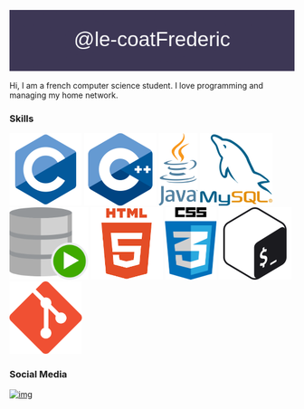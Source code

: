 <a href="https://github.com/le-coatFrederic"><img alt="skill" src="banner.png"></a>

Hi, I am a french computer science student. I love programming and managing my home network.

### Skills 
<a href="https://en.wikipedia.org/wiki/C_(programming_language)"><img alt="skill" src="c.png" height="128px"></a> 
<a href="https://en.wikipedia.org/wiki/C%2B%2B"><img alt="skill" src="cpp.png" height="128px"></a>
<a href="https://en.wikipedia.org/wiki/Java_(programming_language)"><img alt="skill" src="java.png" height="128px"></a> 
<a href="https://en.wikipedia.org/wiki/MySQ"><img alt="skill" src="mysql.png" height="128px"></a> 
<a href="https://en.wikipedia.org/wiki/Oracle_SQL_Developer"><img alt="skill" src="oracleSql.svg" height="128px"></a> 
<a href="https://en.wikipedia.org/wiki/HTML5"><img alt="skill" src="html5.png" height="128px"></a> 
<a href="https://en.wikipedia.org/wiki/CSS"><img alt="skill" src="css.png" height="128px"></a> 
<a href="https://en.wikipedia.org/wiki/Bash_(Unix_shell)"><img alt="skill" src="bash.png" height="128px"></a> 
<a href="https://en.wikipedia.org/wiki/Git"><img alt="skill" src="git.png" height="128px"></a> 

### Social Media

[![img](https://img.shields.io/twitter/url?label=%40DanaleightMC&style=social&url=https%3A%2F%2Ftwitter.com%2FDanaleightMC)](https://twitter.com/DanaleightMC)